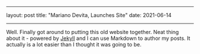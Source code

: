 <!-- Every post must follow the convention YYYY-MM-DD-title-of-my-post.md -->

<!-- Todos los datos a continuación fueron definidos en el layout post -->
---
layout: post <!-- Uso el layout que creé para cada post -->
title: "Mariano Devita, Launches Site" <!-- Escribo el título del post -->
date: 2021-06-14 <!-- Pego la fecha -->

<!-- Acá va el texto de post -->
---

Well. Finally got around to putting this old website together. Neat thing about it - powered by [Jekyll](http://jekyllrb.com) and I can use Markdown to author my posts. It actually is a lot easier than I thought it was going to be.
